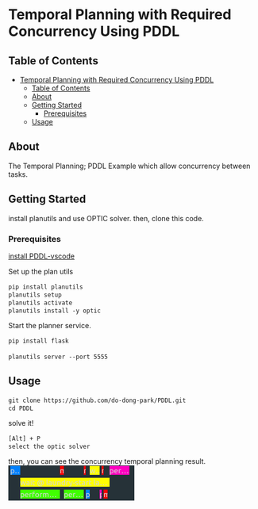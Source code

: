# Temporal Planning with Required Concurrency Using PDDL

## Table of Contents

- [Temporal Planning with Required Concurrency Using PDDL](#temporal-planning-with-required-concurrency-using-pddl)
  - [Table of Contents](#table-of-contents)
  - [About ](#about-)
  - [Getting Started ](#getting-started-)
    - [Prerequisites](#prerequisites)
  - [Usage ](#usage-)

## About <a name = "about"></a>

The Temporal Planning; PDDL Example which allow concurrency between tasks.

## Getting Started <a name = "getting_started"></a>
install planutils and use OPTIC solver. then, clone this code.

### Prerequisites

<a href="https://marketplace.visualstudio.com/items?itemName=jan-dolejsi.pddl"> install PDDL-vscode</a>

Set up the plan utils

```
pip install planutils
planutils setup
planutils activate
planutils install -y optic
```

Start the planner service.
```
pip install flask

planutils server --port 5555
```

## Usage <a name = "usage"></a>

```
git clone https://github.com/do-dong-park/PDDL.git
cd PDDL
```

solve it!
```
[Alt] + P
select the optic solver
```
then, you can see the concurrency temporal planning result.
![alt text](asset/image.png)
